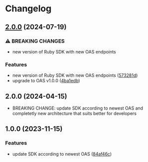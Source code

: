 # Changelog

## [2.0.0](https://github.com/masspayio/masspay-ruby-sdk/compare/v1.0.0...v2.0.0) (2024-07-19)


### ⚠ BREAKING CHANGES

* new version of Ruby SDK with new OAS endpoints

### Features

* new version of Ruby SDK with new OAS endpoints ([573281d](https://github.com/masspayio/masspay-ruby-sdk/commit/573281db7ef6f357bd4427b3af70bc74bb8a7170))
* upgrade to OAS v1.0.0 ([4ba1edb](https://github.com/masspayio/masspay-ruby-sdk/commit/4ba1edb7574fa29d45cae363474074f3e9451f30))

## 2.0.0 (2024-04-15)

* BREAKING CHANGE: update SDK according to newest OAS and completetly new architecture that suits better for developers

## 1.0.0 (2023-11-15)


### Features

* update SDK according to newest OAS ([84af46c](https://github.com/masspayio/masspay-ruby-sdk/commit/84af46ca1fcf247048e50f6df170cd86f4594184))

